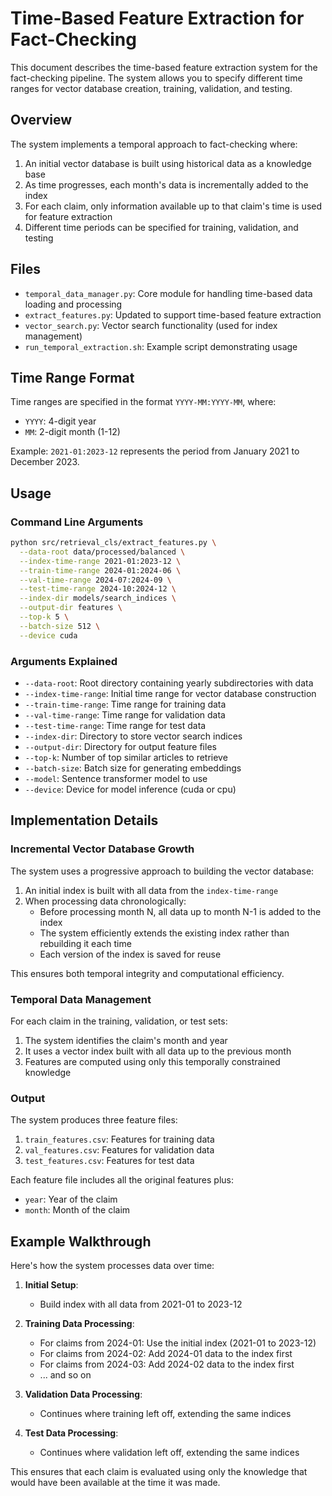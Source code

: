 # Time-Based Feature Extraction for Fact-Checking

This document describes the time-based feature extraction system for the fact-checking pipeline. The system allows you to specify different time ranges for vector database creation, training, validation, and testing.

## Overview

The system implements a temporal approach to fact-checking where:
1. An initial vector database is built using historical data as a knowledge base
2. As time progresses, each month's data is incrementally added to the index
3. For each claim, only information available up to that claim's time is used for feature extraction
4. Different time periods can be specified for training, validation, and testing

## Files

- `temporal_data_manager.py`: Core module for handling time-based data loading and processing
- `extract_features.py`: Updated to support time-based feature extraction
- `vector_search.py`: Vector search functionality (used for index management)
- `run_temporal_extraction.sh`: Example script demonstrating usage

## Time Range Format

Time ranges are specified in the format `YYYY-MM:YYYY-MM`, where:
- `YYYY`: 4-digit year
- `MM`: 2-digit month (1-12)

Example: `2021-01:2023-12` represents the period from January 2021 to December 2023.

## Usage

### Command Line Arguments

```bash
python src/retrieval_cls/extract_features.py \
  --data-root data/processed/balanced \
  --index-time-range 2021-01:2023-12 \
  --train-time-range 2024-01:2024-06 \
  --val-time-range 2024-07:2024-09 \
  --test-time-range 2024-10:2024-12 \
  --index-dir models/search_indices \
  --output-dir features \
  --top-k 5 \
  --batch-size 512 \
  --device cuda
```

### Arguments Explained

- `--data-root`: Root directory containing yearly subdirectories with data
- `--index-time-range`: Initial time range for vector database construction
- `--train-time-range`: Time range for training data
- `--val-time-range`: Time range for validation data
- `--test-time-range`: Time range for test data
- `--index-dir`: Directory to store vector search indices
- `--output-dir`: Directory for output feature files
- `--top-k`: Number of top similar articles to retrieve
- `--batch-size`: Batch size for generating embeddings
- `--model`: Sentence transformer model to use
- `--device`: Device for model inference (cuda or cpu)

## Implementation Details

### Incremental Vector Database Growth

The system uses a progressive approach to building the vector database:

1. An initial index is built with all data from the `index-time-range`
2. When processing data chronologically:
   - Before processing month N, all data up to month N-1 is added to the index
   - The system efficiently extends the existing index rather than rebuilding it each time
   - Each version of the index is saved for reuse

This ensures both temporal integrity and computational efficiency.

### Temporal Data Management

For each claim in the training, validation, or test sets:
1. The system identifies the claim's month and year
2. It uses a vector index built with all data up to the previous month
3. Features are computed using only this temporally constrained knowledge

### Output

The system produces three feature files:
1. `train_features.csv`: Features for training data
2. `val_features.csv`: Features for validation data
3. `test_features.csv`: Features for test data

Each feature file includes all the original features plus:
- `year`: Year of the claim
- `month`: Month of the claim

## Example Walkthrough

Here's how the system processes data over time:

1. **Initial Setup**: 
   - Build index with all data from 2021-01 to 2023-12

2. **Training Data Processing**:
   - For claims from 2024-01: Use the initial index (2021-01 to 2023-12)
   - For claims from 2024-02: Add 2024-01 data to the index first
   - For claims from 2024-03: Add 2024-02 data to the index first
   - ... and so on

3. **Validation Data Processing**:
   - Continues where training left off, extending the same indices

4. **Test Data Processing**:
   - Continues where validation left off, extending the same indices

This ensures that each claim is evaluated using only the knowledge that would have been available at the time it was made. 